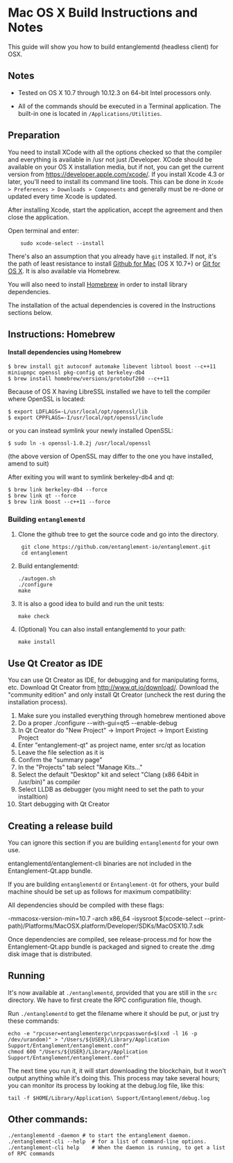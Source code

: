 Mac OS X Build Instructions and Notes
====================================
This guide will show you how to build entanglementd (headless client) for OSX.

Notes
-----

* Tested on OS X 10.7 through 10.12.3 on 64-bit Intel processors only.

* All of the commands should be executed in a Terminal application. The
built-in one is located in `/Applications/Utilities`.

Preparation
-----------

You need to install XCode with all the options checked so that the compiler
and everything is available in /usr not just /Developer. XCode should be
available on your OS X installation media, but if not, you can get the
current version from https://developer.apple.com/xcode/. If you install
Xcode 4.3 or later, you'll need to install its command line tools. This can
be done in `Xcode > Preferences > Downloads > Components` and generally must
be re-done or updated every time Xcode is updated.

After installing Xcode, start the application, accept the agreement and then close the application.

Open terminal and enter:
                
        sudo xcode-select --install

There's also an assumption that you already have `git` installed. If
not, it's the path of least resistance to install [Github for Mac](https://mac.github.com/)
(OS X 10.7+) or
[Git for OS X](https://code.google.com/p/git-osx-installer/). It is also
available via Homebrew.

You will also need to install [Homebrew](http://brew.sh) in order to install library
dependencies.

The installation of the actual dependencies is covered in the Instructions
sections below.

Instructions: Homebrew
----------------------

#### Install dependencies using Homebrew

    $ brew install git autoconf automake libevent libtool boost --c++11 miniupnpc openssl pkg-config qt berkeley-db4
    $ brew install homebrew/versions/protobuf260 --c++11

Because of OS X having LibreSSL installed we have to tell the compiler where OpenSSL is located:

    $ export LDFLAGS=-L/usr/local/opt/openssl/lib
    $ export CPPFLAGS=-I/usr/local/opt/openssl/include
    
or you can instead symlink your newly installed OpenSSL:

    $ sudo ln -s openssl-1.0.2j /usr/local/openssl

(the above version of OpenSSL may differ to the one you have installed, amend to suit)

After exiting you will want to symlink berkeley-db4 and qt:

    $ brew link berkeley-db4 --force
    $ brew link qt --force
    $ brew link boost --c++11 --force


### Building `entanglementd`

1. Clone the github tree to get the source code and go into the directory.

        git clone https://github.com/entanglement-io/entanglement.git
        cd entanglement

2.  Build entanglementd:

        ./autogen.sh
        ./configure
        make

3.  It is also a good idea to build and run the unit tests:

        make check

4.  (Optional) You can also install entanglementd to your path:

        make install

Use Qt Creator as IDE
------------------------
You can use Qt Creator as IDE, for debugging and for manipulating forms, etc.
Download Qt Creator from http://www.qt.io/download/. Download the "community edition" and only install Qt Creator (uncheck the rest during the installation process).

1. Make sure you installed everything through homebrew mentioned above 
2. Do a proper ./configure --with-gui=qt5 --enable-debug
3. In Qt Creator do "New Project" -> Import Project -> Import Existing Project
4. Enter "entanglement-qt" as project name, enter src/qt as location
5. Leave the file selection as it is
6. Confirm the "summary page"
7. In the "Projects" tab select "Manage Kits..."
8. Select the default "Desktop" kit and select "Clang (x86 64bit in /usr/bin)" as compiler
9. Select LLDB as debugger (you might need to set the path to your installtion)
10. Start debugging with Qt Creator

Creating a release build
------------------------
You can ignore this section if you are building `entanglementd` for your own use.

entanglementd/entanglement-cli binaries are not included in the Entanglement-Qt.app bundle.

If you are building `entanglementd` or `Entanglement-Qt` for others, your build machine should be set up
as follows for maximum compatibility:

All dependencies should be compiled with these flags:

 -mmacosx-version-min=10.7
 -arch x86_64
 -isysroot $(xcode-select --print-path)/Platforms/MacOSX.platform/Developer/SDKs/MacOSX10.7.sdk

Once dependencies are compiled, see release-process.md for how the Entanglement-Qt.app
bundle is packaged and signed to create the .dmg disk image that is distributed.

Running
-------

It's now available at `./entanglementd`, provided that you are still in the `src`
directory. We have to first create the RPC configuration file, though.

Run `./entanglementd` to get the filename where it should be put, or just try these
commands:

    echo -e "rpcuser=entanglementerpc\nrpcpassword=$(xxd -l 16 -p /dev/urandom)" > "/Users/${USER}/Library/Application Support/Entanglement/entanglement.conf"
    chmod 600 "/Users/${USER}/Library/Application Support/Entanglement/entanglement.conf"

The next time you run it, it will start downloading the blockchain, but it won't
output anything while it's doing this. This process may take several hours;
you can monitor its process by looking at the debug.log file, like this:

    tail -f $HOME/Library/Application\ Support/Entanglement/debug.log

Other commands:
-------

    ./entanglementd -daemon # to start the entanglement daemon.
    ./entanglement-cli --help  # for a list of command-line options.
    ./entanglement-cli help    # When the daemon is running, to get a list of RPC commands
